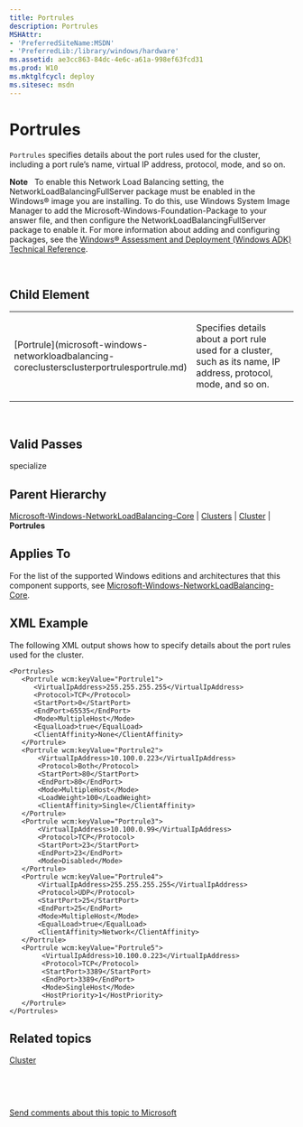 ```yaml
---
title: Portrules
description: Portrules
MSHAttr:
- 'PreferredSiteName:MSDN'
- 'PreferredLib:/library/windows/hardware'
ms.assetid: ae3cc863-84dc-4e6c-a61a-998ef63fcd31
ms.prod: W10
ms.mktglfcycl: deploy
ms.sitesec: msdn
---
```


# Portrules


`Portrules` specifies details about the port rules used for the cluster, including a port rule’s name, virtual IP address, protocol, mode, and so on.

**Note**  
To enable this Network Load Balancing setting, the NetworkLoadBalancingFullServer package must be enabled in the Windows® image you are installing. To do this, use Windows System Image Manager to add the Microsoft-Windows-Foundation-Package to your answer file, and then configure the NetworkLoadBalancingFullServer package to enable it. For more information about adding and configuring packages, see the [Windows® Assessment and Deployment (Windows ADK) Technical Reference](http://go.microsoft.com/fwlink/?LinkId=206587).

 

## Child Element


<table>
<colgroup>
<col width="50%" />
<col width="50%" />
</colgroup>
<tbody>
<tr class="odd">
<td><p>[Portrule](microsoft-windows-networkloadbalancing-coreclustersclusterportrulesportrule.md)</p></td>
<td><p>Specifies details about a port rule used for a cluster, such as its name, IP address, protocol, mode, and so on.</p></td>
</tr>
</tbody>
</table>

 

## Valid Passes


specialize

## Parent Hierarchy


[Microsoft-Windows-NetworkLoadBalancing-Core](microsoft-windows-networkloadbalancing-core-win7-microsoft-windows-networkloadbalancing-core.md) | [Clusters](microsoft-windows-networkloadbalancing-coreclusters.md) | [Cluster](microsoft-windows-networkloadbalancing-coreclusterscluster.md) | **Portrules**

## Applies To


For the list of the supported Windows editions and architectures that this component supports, see [Microsoft-Windows-NetworkLoadBalancing-Core](microsoft-windows-networkloadbalancing-core-win7-microsoft-windows-networkloadbalancing-core.md).

## XML Example


The following XML output shows how to specify details about the port rules used for the cluster.

``` syntax
<Portrules>
   <Portrule wcm:keyValue="Portrule1">
      <VirtualIpAddress>255.255.255.255</VirtualIpAddress>
      <Protocol>TCP</Protocol>
      <StartPort>0</StartPort>
      <EndPort>65535</EndPort>
      <Mode>MultipleHost</Mode>
      <EqualLoad>true</EqualLoad>
      <ClientAffinity>None</ClientAffinity>
   </Portrule>
   <Portrule wcm:keyValue="Portrule2">
       <VirtualIpAddress>10.100.0.223</VirtualIpAddress>
       <Protocol>Both</Protocol>
       <StartPort>80</StartPort>
       <EndPort>80</EndPort>
       <Mode>MultipleHost</Mode>
       <LoadWeight>100</LoadWeight>
       <ClientAffinity>Single</ClientAffinity>
   </Portrule>
   <Portrule wcm:keyValue="Portrule3">
       <VirtualIpAddress>10.100.0.99</VirtualIpAddress>
       <Protocol>TCP</Protocol>
       <StartPort>23</StartPort>
       <EndPort>23</EndPort>
       <Mode>Disabled</Mode>
   </Portrule>
   <Portrule wcm:keyValue="Portrule4">
       <VirtualIpAddress>255.255.255.255</VirtualIpAddress>
       <Protocol>UDP</Protocol>
       <StartPort>25</StartPort>
       <EndPort>25</EndPort>
       <Mode>MultipleHost</Mode>
       <EqualLoad>true</EqualLoad>
       <ClientAffinity>Network</ClientAffinity>
   </Portrule>
   <Portrule wcm:keyValue="Portrule5">
        <VirtualIpAddress>10.100.0.223</VirtualIpAddress>
        <Protocol>TCP</Protocol>
        <StartPort>3389</StartPort>
        <EndPort>3389</EndPort>
        <Mode>SingleHost</Mode>
        <HostPriority>1</HostPriority>
   </Portrule>
</Portrules>
```

## Related topics


[Cluster](microsoft-windows-networkloadbalancing-coreclusterscluster.md)

 

 

[Send comments about this topic to Microsoft](mailto:wsddocfb@microsoft.com?subject=Documentation%20feedback%20%5Bp_unattend\p_unattend%5D:%20Portrules%20%20RELEASE:%20%2810/3/2016%29&body=%0A%0APRIVACY%20STATEMENT%0A%0AWe%20use%20your%20feedback%20to%20improve%20the%20documentation.%20We%20don't%20use%20your%20email%20address%20for%20any%20other%20purpose,%20and%20we'll%20remove%20your%20email%20address%20from%20our%20system%20after%20the%20issue%20that%20you're%20reporting%20is%20fixed.%20While%20we're%20working%20to%20fix%20this%20issue,%20we%20might%20send%20you%20an%20email%20message%20to%20ask%20for%20more%20info.%20Later,%20we%20might%20also%20send%20you%20an%20email%20message%20to%20let%20you%20know%20that%20we've%20addressed%20your%20feedback.%0A%0AFor%20more%20info%20about%20Microsoft's%20privacy%20policy,%20see%20http://privacy.microsoft.com/default.aspx. "Send comments about this topic to Microsoft")





